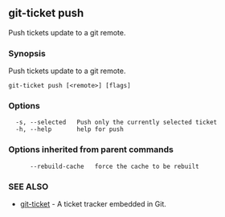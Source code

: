 ## git-ticket push

Push tickets update to a git remote.

### Synopsis

Push tickets update to a git remote.

```
git-ticket push [<remote>] [flags]
```

### Options

```
  -s, --selected   Push only the currently selected ticket
  -h, --help       help for push
```

### Options inherited from parent commands

```
      --rebuild-cache   force the cache to be rebuilt
```

### SEE ALSO

* [git-ticket](git-ticket.md)	 - A ticket tracker embedded in Git.

